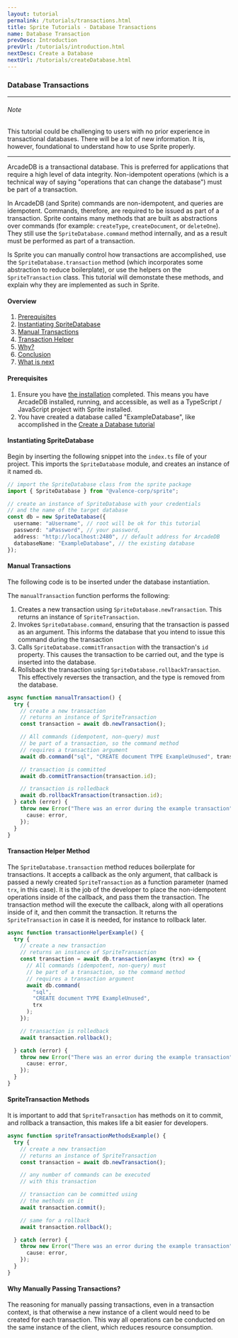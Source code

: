```yaml
---
layout: tutorial
permalink: /tutorials/transactions.html
title: Sprite Tutorials - Database Transactions
name: Database Transaction
prevDesc: Introduction
prevUrl: /tutorials/introduction.html
nextDesc: Create a Database
nextUrl: /tutorials/createDatabase.html
---
```


### Database Transactions

---

###### Note

This tutorial could be challenging to users with no prior experience in transactional databases. There will be a lot of new information. It is, however, foundational to understand how to use Sprite properly.

---

ArcadeDB is a transactional database. This is preferred for applications that require a high level of data integrity. Non-idempotent operations (which is a technical way of saying "operations that can change the database") must be part of a transaction.

In ArcadeDB (and Sprite) commands are non-idempotent, and queries are idempotent. Commands, therefore, are required to be issued as part of a transaction. Sprite contains many methods that are built as abstractions over commands (for example: `createType`, `createDocument`, or `deleteOne`). They still use the `SpriteDatabase.command` method internally, and as a result must be performed as part of a transaction.

Is Sprite you can manually control how transactions are accomplished, use the `SpriteDatabase.transaction` method (which incorporates some abstraction to reduce boilerplate), or use the helpers on the `SpriteTransaction` class. This tutorial will demonstate these methods, and explain why they are implemented as such in Sprite.

#### Overview

1. [Prerequisites](#prerequisites)
2. [Instantiating SpriteDatabase](#instantiating)
3. [Manual Transactions](#manual)
4. [Transaction Helper](#help)
5. [Why?](#why)
6. [Conclusion](#conclusion)
7. [What is next](#next)

<h4 id="prerequisites">Prerequisites</h4>

1. Ensure you have [the installation](../installation.html) completed. This means you have ArcadeDB installed, running, and accessible, as well as a TypeScript / JavaScript project with Sprite installed.
2. You have created a database called "ExampleDatabase", like accomplished in the [Create a Database tutorial](tutorials/createDatabase.html)

<h4 id="instantiating">Instantiating SpriteDatabase</h4>

Begin by inserting the following snippet into the `index.ts` file of your project. This imports the `SpriteDatabase` module, and creates an instance of it named `db`.

```ts
// import the SpriteDatabase class from the sprite package
import { SpriteDatabase } from "@valence-corp/sprite";

// create an instance of SpriteDatabase with your credentials
// and the name of the target database
const db = new SpriteDatabase({
  username: "aUsername", // root will be ok for this tutorial
  password: "aPassword", // your password,
  address: "http://localhost:2480", // default address for ArcadeDB
  databaseName: "ExampleDatabase", // the existing database
});
```

<h4 id="manual">Manual Transactions</h4>

The following code is to be inserted under the database instantiation.

The `manualTransaction` function performs the following:

1. Creates a new transaction using `SpriteDatabase.newTransaction`. This returns an instance of `SpriteTransaction`.
2. Invokes `SpriteDatabase.command`, ensuring that the transaction is passed as an argument. This informs the database that you intend to issue this command during the transaction
3. Calls `SpriteDatabase.commitTransaction` with the transaction's `id` property. This causes the transaction to be carried out, and the type is inserted into the database.
4. Rollsback the transaction using `SpriteDatabase.rollbackTransaction`. This effectively reverses the transaction, and the type is removed from the database.

```ts
async function manualTransaction() {
  try {
    // create a new transaction
    // returns an instance of SpriteTransaction
    const transaction = await db.newTransaction();

    // All commands (idempotent, non-query) must
    // be part of a transaction, so the command method
    // requires a transaction argument
    await db.command("sql", "CREATE document TYPE ExampleUnused", transaction);

    // transaction is committed
    await db.commitTransaction(transaction.id);

    // transaction is rolledback
    await db.rollbackTransaction(transaction.id);
  } catch (error) {
    throw new Error("There was an error during the example transaction", {
      cause: error,
    });
  }
}
```

<h4 id="manual">Transaction Helper Method</h4>

The `SpriteDatabase.transaction` method reduces boilerplate for transactions. It accepts a callback as the only argument, that callback is passed a newly created `SpriteTransaction` as a function parameter (named `trx`, in this case). It is the job of the developer to place the non-idempotent operations inside of the callback, and pass them the transaction. The transaction method will the execute the callback, along with all operations inside of it, and then commit the transaction. It returns the `SpriteTransaction` in case it is needed, for instance to rollback later.

```ts
async function transactionHelperExample() {
  try {
    // create a new transaction
    // returns an instance of SpriteTransaction
    const transaction = await db.transaction(async (trx) => {
      // All commands (idempotent, non-query) must
      // be part of a transaction, so the command method
      // requires a transaction argument
      await db.command(
        "sql",
        "CREATE document TYPE ExampleUnused",
        trx
      );
    });

    // transaction is rolledback
    await transaction.rollback();

  } catch (error) {
    throw new Error("There was an error during the example transaction", {
      cause: error,
    });
  }
}
```

<h4 id="manual">SpriteTransaction Methods</h4>

It is important to add that `SpriteTransaction` has methods on it to commit, and rollback a transaction, this makes life a bit easier for developers.

```ts
async function spriteTransactionMethodsExample() {
  try {
    // create a new transaction
    // returns an instance of SpriteTransaction
    const transaction = await db.newTransaction();

    // any number of commands can be executed
    // with this transaction

    // transaction can be committed using
    // the methods on it
    await transaction.commit();

    // same for a rollback
    await transaction.rollback();

  } catch (error) {
    throw new Error("There was an error during the example transaction", {
      cause: error,
    });
  }
}
```

#### Why Manually Passing Transactions?

The reasoning for manually passing transactions, even in a transaction context, is that otherwise a new instance of a client would need to be created for each transaction. This way all operations can be conducted on the same instance of the client, which reduces resource consumption.